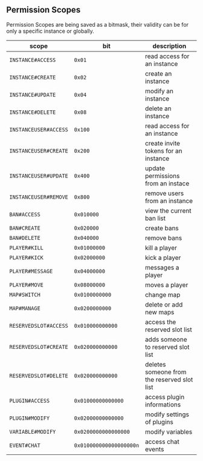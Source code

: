 
## Permission Scopes

Permission Scopes are being saved as a bitmask, their validity can be for only a specific instance or globally.

|       scope           |  bit                   | description
|---------------------- | ---------------------- | --------------------
| `INSTANCE#ACCESS`     | `0x01`                 | read access for an instance
| `INSTANCE#CREATE`     | `0x02`                 | create an instance
| `INSTANCE#UPDATE`     | `0x04`                 | modify an instance
| `INSTANCE#DELETE`     | `0x08`                 | delete an instance
| `INSTANCEUSER#ACCESS` | `0x100`                | read access for an instance
| `INSTANCEUSER#CREATE` | `0x200`                | create invite tokens for an instance
| `INSTANCEUSER#UPDATE` | `0x400`                | update permissions from an instace
| `INSTANCEUSER#REMOVE` | `0x800`                | remove users from an instance
| `BAN#ACCESS`          | `0x010000`             | view the current ban list
| `BAN#CREATE`          | `0x020000`             | create bans
| `BAN#DELETE`          | `0x040000`             | remove bans
| `PLAYER#KILL`         | `0x01000000`           | kill a player
| `PLAYER#KICK`         | `0x02000000`           | kick a player
| `PLAYER#MESSAGE`      | `0x04000000`           | messages a player
| `PLAYER#MOVE`         | `0x08000000`           | moves a player
| `MAP#SWITCH`          | `0x0100000000`         | change map
| `MAP#MANAGE`          | `0x0200000000`         | delete or add new maps
| `RESERVEDSLOT#ACCESS` | `0x010000000000`       | access the reserved slot list
| `RESERVEDSLOT#CREATE` | `0x020000000000`       | adds someone to reserved slot list
| `RESERVEDSLOT#DELETE` | `0x020000000000`       | deletes someone from the reserved slot list
| `PLUGIN#ACCESS`       | `0x01000000000000`     | access plugin informations
| `PLUGIN#MODIFY`       | `0x02000000000000`     | modify settings of plugins
| `VARIABLE#MODIFY`     | `0x0200000000000000`   | modify variables
| `EVENT#CHAT`          | `0x010000000000000000n`| access chat events


